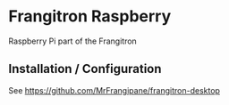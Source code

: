# Frangitron Raspberry

Raspberry Pi part of the Frangitron

## Installation / Configuration

See https://github.com/MrFrangipane/frangitron-desktop
